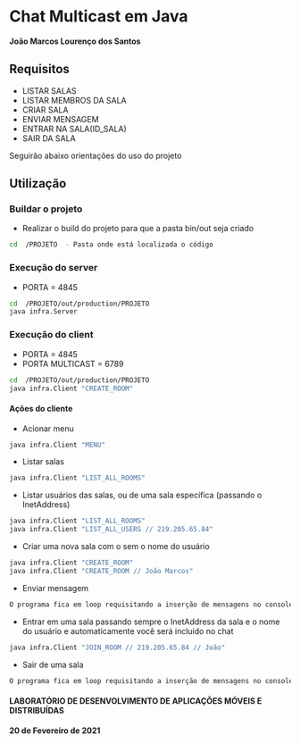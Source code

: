 #  Chat Multicast em Java
**João Marcos Lourenço dos Santos**

## Requisitos
* LISTAR SALAS
* LISTAR MEMBROS DA SALA
* CRIAR SALA
* ENVIAR MENSAGEM
* ENTRAR NA SALA(ID_SALA)
* SAIR DA SALA

Seguirão abaixo orientações do uso do projeto  

## Utilização

### Buildar o projeto 
* Realizar o build do projeto para que a pasta bin/out seja criado
 
```sh
cd  /PROJETO  - Pasta onde está localizada o código
```

### Execução do server 
* PORTA = 4845
 
```sh
cd  /PROJETO/out/production/PROJETO
java infra.Server 
```

### Execução do client
* PORTA = 4845
* PORTA MULTICAST = 6789

```sh
cd  /PROJETO/out/production/PROJETO
java infra.Client "CREATE_ROOM"
```

#### Ações do cliente

*  Acionar menu
```sh
java infra.Client "MENU"
```

*  Listar salas
```sh
java infra.Client "LIST_ALL_ROOMS"
```

*  Listar usuários das salas, ou de uma sala específica (passando o InetAddress)
```sh
java infra.Client "LIST_ALL_ROOMS"
java infra.Client "LIST_ALL_USERS // 219.205.65.84"
```

*  Criar uma nova sala com o sem o nome do usuário
```sh
java infra.Client "CREATE_ROOM" 
java infra.Client "CREATE_ROOM // João Marcos" 
```

*  Enviar mensagem 
```sh 
O programa fica em loop requisitando a inserção de mensagens no console, sendo assim, toda mensagem digitada após a inicialização será automaticamente enviada.
```

*  Entrar em uma sala passando sempre o InetAddress da sala e o nome do usuário e automaticamente você será incluido no chat
```sh 
java infra.Client "JOIN_ROOM // 219.205.65.84 // João" 
```

*  Sair de uma sala 
```sh 
O programa fica em loop requisitando a inserção de mensagens no console, sendo assim, para sair do programa é necessário digitar a palavra "Exit", para que o programa finalize a connexão e o socket seja encerrado.
```
 
 

#### LABORATÓRIO DE DESENVOLVIMENTO DE APLICAÇÕES MÓVEIS E DISTRIBUÍDAS

**20 de Fevereiro de 2021**
 
